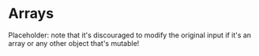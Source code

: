 # Arrays

Placeholder: note that it's discouraged to modify the original input if it's an array or any other object that's mutable!